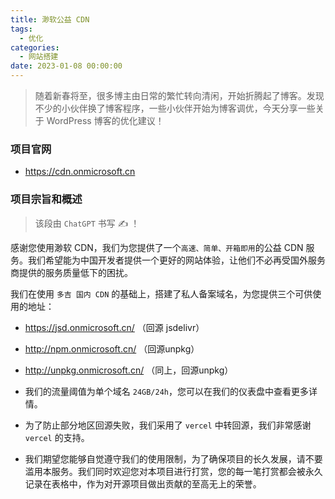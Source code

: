 ```yaml
---
title: 渺软公益 CDN
tags:
  - 优化
categories:
  - 网站搭建
date: 2023-01-08 00:00:00
---
```


> 随着新春将至，很多博主由日常的繁忙转向清闲，开始折腾起了博客。发现不少的小伙伴换了博客程序，一些小伙伴开始为博客调优，今天分享一些关于 WordPress 博客的优化建议！

<!-- more -->

### 项目官网

- https://cdn.onmicrosoft.cn

### 项目宗旨和概述

> 该段由 `ChatGPT` 书写 ✍️ ！

感谢您使用渺软 CDN，我们为您提供了一个`高速、简单、开箱即用`的公益 CDN 服务。我们希望能为中国开发者提供一个更好的网站体验，让他们不必再受国外服务商提供的服务质量低下的困扰。

我们在使用 `多吉 国内 CDN` 的基础上，搭建了私人备案域名，为您提供三个可供使用的地址：

- https://jsd.onmicrosoft.cn/ （回源 jsdelivr）
- http://npm.onmicrosoft.cn/ （回源unpkg）
- http://unpkg.onmicrosoft.cn/ （同上，回源unpkg）
- 我们的流量阈值为单个域名 `24GB/24h`，您可以在我们的仪表盘中查看更多详情。

- 为了防止部分地区回源失败，我们采用了 `vercel` 中转回源，我们非常感谢 `vercel` 的支持。

- 我们期望您能够自觉遵守我们的使用限制，为了确保项目的长久发展，请不要滥用本服务。我们同时欢迎您对本项目进行打赏，您的每一笔打赏都会被永久记录在表格中，作为对开源项目做出贡献的至高无上的荣誉。